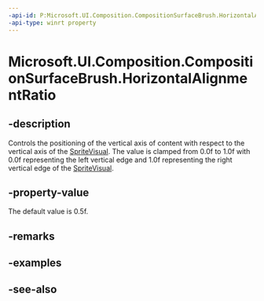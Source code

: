 ```yaml
---
-api-id: P:Microsoft.UI.Composition.CompositionSurfaceBrush.HorizontalAlignmentRatio
-api-type: winrt property
---
```


<!-- Property syntax
public float HorizontalAlignmentRatio { get;  set; }
-->

# Microsoft.UI.Composition.CompositionSurfaceBrush.HorizontalAlignmentRatio

## -description
Controls the positioning of the vertical axis of content with respect to the vertical axis of the [SpriteVisual](spritevisual.md). The value is clamped from 0.0f to 1.0f with 0.0f representing the left vertical edge and 1.0f representing the right vertical edge of the [SpriteVisual](spritevisual.md).

## -property-value
The default value is 0.5f.

## -remarks

## -examples

## -see-also
